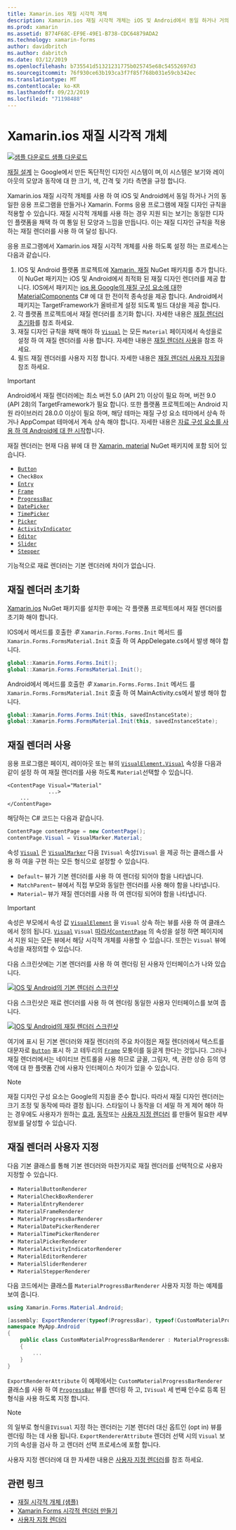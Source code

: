 ```yaml
---
title: Xamarin.ios 재질 시각적 개체
description: Xamarin.ios 재질 시각적 개체는 iOS 및 Android에서 동일 하거나 거의 동일한 Xamarin Forms 응용 프로그램을 만드는 데 사용할 수 있습니다.
ms.prod: xamarin
ms.assetid: B774F68C-EF9E-49E1-B738-CDC64879ADA2
ms.technology: xamarin-forms
author: davidbritch
ms.author: dabritch
ms.date: 03/12/2019
ms.openlocfilehash: b735541d51321231775b025745e68c54552697d3
ms.sourcegitcommit: 76f930ce63b193ca3f7f85f768b031e59cb342ec
ms.translationtype: MT
ms.contentlocale: ko-KR
ms.lasthandoff: 09/23/2019
ms.locfileid: "71198488"
---
```

# <a name="xamarinforms-material-visual"></a>Xamarin.ios 재질 시각적 개체

[![샘플 다운로드](~/media/shared/download.png) 샘플 다운로드](https://docs.microsoft.com/samples/xamarin/xamarin-forms-samples/userinterface-visualdemos)

[재질 설계](https://material.io) 는 Google에서 만든 독단적인 디자인 시스템이 며,이 시스템은 보기와 레이아웃의 모양과 동작에 대 한 크기, 색, 간격 및 기타 측면을 규정 합니다.

Xamarin.ios 재질 시각적 개체를 사용 하 여 iOS 및 Android에서 동일 하거나 거의 동일한 응용 프로그램을 만들거나 Xamarin. Forms 응용 프로그램에 재질 디자인 규칙을 적용할 수 있습니다. 재질 시각적 개체를 사용 하는 경우 지원 되는 보기는 동일한 디자인 플랫폼을 채택 하 여 통일 된 모양과 느낌을 만듭니다. 이는 재질 디자인 규칙을 적용 하는 재질 렌더러를 사용 하 여 달성 됩니다.

응용 프로그램에서 Xamarin.ios 재질 시각적 개체를 사용 하도록 설정 하는 프로세스는 다음과 같습니다.

1. IOS 및 Android 플랫폼 프로젝트에 [Xamarin. 재질](https://www.nuget.org/packages/Xamarin.Forms.Visual.Material/) NuGet 패키지를 추가 합니다. 이 NuGet 패키지는 iOS 및 Android에서 최적화 된 재질 디자인 렌더러를 제공 합니다. IOS에서 패키지는 [ios 용 Google의 재질 구성 요소에 대](https://material.io/develop/ios/)한 [MaterialComponents](https://www.nuget.org/packages/Xamarin.iOS.MaterialComponents) C# 에 대 한 전이적 종속성을 제공 합니다. Android에서 패키지는 TargetFramework가 올바르게 설정 되도록 빌드 대상을 제공 합니다.
1. 각 플랫폼 프로젝트에서 재질 렌더러를 초기화 합니다. 자세한 내용은 [재질 렌더러 초기화](#initialize-material-renderers)를 참조 하세요.
1. 재질 디자인 규칙을 채택 해야 하 [`Visual`](xref:Xamarin.Forms.VisualElement.Visual) 는 모든 `Material` 페이지에서 속성을로 설정 하 여 재질 렌더러를 사용 합니다. 자세한 내용은 [재질 렌더러 사용](#consume-material-renderers)을 참조 하세요.
1. 필드 재질 렌더러를 사용자 지정 합니다. 자세한 내용은 [재질 렌더러 사용자 지정](#customize-material-renderers)을 참조 하세요.

> [!IMPORTANT]
> Android에서 재질 렌더러에는 최소 버전 5.0 (API 21) 이상이 필요 하며, 버전 9.0 (API 28)의 TargetFramework가 필요 합니다. 또한 플랫폼 프로젝트에는 Android 지원 라이브러리 28.0.0 이상이 필요 하며, 해당 테마는 재질 구성 요소 테마에서 상속 하거나 AppCompat 테마에서 계속 상속 해야 합니다. 자세한 내용은 [자료 구성 요소를 사용 하 여 Android에 대 한 시작](https://github.com/material-components/material-components-android/blob/master/docs/getting-started.md)합니다.

재질 렌더러는 현재 다음 뷰에 대 한 [Xamarin. material](https://www.nuget.org/packages/Xamarin.Forms.Visual.Material/) NuGet 패키지에 포함 되어 있습니다.

- [`Button`](xref:Xamarin.Forms.Button)
- `CheckBox`
- [`Entry`](xref:Xamarin.Forms.Entry)
- [`Frame`](xref:Xamarin.Forms.Frame)
- [`ProgressBar`](xref:Xamarin.Forms.ProgressBar)
- [`DatePicker`](xref:Xamarin.Forms.DatePicker)
- [`TimePicker`](xref:Xamarin.Forms.TimePicker)
- [`Picker`](xref:Xamarin.Forms.Picker)
- [`ActivityIndicator`](xref:Xamarin.Forms.ActivityIndicator)
- [`Editor`](xref:Xamarin.Forms.Editor)
- [`Slider`](xref:Xamarin.Forms.Slider)
- [`Stepper`](xref:Xamarin.Forms.Stepper)

기능적으로 재료 렌더러는 기본 렌더러에 차이가 없습니다.

## <a name="initialize-material-renderers"></a>재질 렌더러 초기화

[Xamarin.ios](https://www.nuget.org/packages/Xamarin.Forms.Visual.Material/) NuGet 패키지를 설치한 후에는 각 플랫폼 프로젝트에서 재질 렌더러를 초기화 해야 합니다.

IOS에서 메서드를 호출한 *후* `Xamarin.Forms.Forms.Init` 메서드 를 `Xamarin.Forms.FormsMaterial.Init` 호출 하 여 AppDelegate.cs에서 발생 해야 합니다.

```csharp
global::Xamarin.Forms.Forms.Init();
global::Xamarin.Forms.FormsMaterial.Init();
```

Android에서 메서드를 호출한 *후* `Xamarin.Forms.Forms.Init` 메서드 를 `Xamarin.Forms.FormsMaterial.Init` 호출 하 여 MainActivity.cs에서 발생 해야 합니다.

```csharp
global::Xamarin.Forms.Forms.Init(this, savedInstanceState);
global::Xamarin.Forms.FormsMaterial.Init(this, savedInstanceState);
```

## <a name="consume-material-renderers"></a>재질 렌더러 사용

응용 프로그램은 페이지, 레이아웃 또는 뷰의 [`VisualElement.Visual`](xref:Xamarin.Forms.VisualElement.Visual) 속성을 다음과 같이 설정 하 여 재질 렌더러를 사용 하도록 `Material`선택할 수 있습니다.

```xaml
<ContentPage Visual="Material"
             ...>
    ...
</ContentPage>
```

해당하는 C# 코드는 다음과 같습니다.

```csharp
ContentPage contentPage = new ContentPage();
contentPage.Visual = VisualMarker.Material;
```

속성 [`Visual`](xref:Xamarin.Forms.VisualElement.Visual) 은 [`VisualMarker`](xref:Xamarin.Forms.VisualMarker) 다음 `IVisual` 속성`IVisual` 을 제공 하는 클래스를 사용 하 여을 구현 하는 모든 형식으로 설정할 수 있습니다.

- `Default`– 뷰가 기본 렌더러를 사용 하 여 렌더링 되어야 함을 나타냅니다.
- `MatchParent`– 뷰에서 직접 부모와 동일한 렌더러를 사용 해야 함을 나타냅니다.
- `Material`– 뷰가 재질 렌더러를 사용 하 여 렌더링 되어야 함을 나타냅니다.

> [!IMPORTANT]
> 속성은 부모에서 속성 값 [`VisualElement`](xref:Xamarin.Forms.VisualElement) 을 `Visual` 상속 하는 뷰를 사용 하 여 클래스에서 정의 됩니다. [`Visual`](xref:Xamarin.Forms.VisualElement.Visual) `Visual` [따라서`ContentPage`](xref:Xamarin.Forms.ContentPage) 의 속성을 설정 하면 페이지에서 지원 되는 모든 뷰에서 해당 시각적 개체를 사용할 수 있습니다. 또한는 `Visual` 뷰에 속성을 재정의할 수 있습니다.

다음 스크린샷에는 기본 렌더러를 사용 하 여 렌더링 된 사용자 인터페이스가 나와 있습니다.

[![IOS 및 Android의 기본 렌더러 스크린샷](material-visual-images/default-renderers.png "기본 렌더러를 사용 하는 뷰")](material-visual-images/default-renderers-large.png#lightbox)

다음 스크린샷은 재료 렌더러를 사용 하 여 렌더링 동일한 사용자 인터페이스를 보여 줍니다.

[![IOS 및 Android의 재질 렌더러 스크린샷](material-visual-images/material-renderers.png "재질 렌더러를 사용 하는 뷰")](material-visual-images/material-renderers-large.png#lightbox)

여기에 표시 된 기본 렌더러와 재질 렌더러의 주요 차이점은 재질 렌더러에서 텍스트를 대문자로 [`Button`](xref:Xamarin.Forms.Button) 표시 하 고 테두리의 [`Frame`](xref:Xamarin.Forms.Frame) 모퉁이를 둥글게 한다는 것입니다. 그러나 재질 렌더러에서는 네이티브 컨트롤을 사용 하므로 글꼴, 그림자, 색, 권한 상승 등의 영역에 대 한 플랫폼 간에 사용자 인터페이스 차이가 있을 수 있습니다.

> [!NOTE]
> 재질 디자인 구성 요소는 Google의 지침을 준수 합니다. 따라서 재질 디자인 렌더러는 크기 조정 및 동작에 따라 결정 됩니다. 스타일이 나 동작을 더 세밀 하 게 제어 해야 하는 경우에도 사용자가 원하는 [효과](~/xamarin-forms/app-fundamentals/effects/index.md), [동작](~/xamarin-forms/app-fundamentals/behaviors/index.md)또는 [사용자 지정 렌더러](~/xamarin-forms/app-fundamentals/custom-renderer/index.md) 를 만들어 필요한 세부 정보를 달성할 수 있습니다.

## <a name="customize-material-renderers"></a>재질 렌더러 사용자 지정

다음 기본 클래스를 통해 기본 렌더러와 마찬가지로 재질 렌더러를 선택적으로 사용자 지정할 수 있습니다.

- `MaterialButtonRenderer`
- `MaterialCheckBoxRenderer`
- `MaterialEntryRenderer`
- `MaterialFrameRenderer`
- `MaterialProgressBarRenderer`
- `MaterialDatePickerRenderer`
- `MaterialTimePickerRenderer`
- `MaterialPickerRenderer`
- `MaterialActivityIndicatorRenderer`
- `MaterialEditorRenderer`
- `MaterialSliderRenderer`
- `MaterialStepperRenderer`

다음 코드에서는 클래스를 `MaterialProgressBarRenderer` 사용자 지정 하는 예제를 보여 줍니다.

```csharp
using Xamarin.Forms.Material.Android;

[assembly: ExportRenderer(typeof(ProgressBar), typeof(CustomMaterialProgressBarRenderer), new[] { typeof(VisualMarker.MaterialVisual) })]
namespace MyApp.Android
{
    public class CustomMaterialProgressBarRenderer : MaterialProgressBarRenderer
    {
        ...
    }
}
```

`ExportRendererAttribute` 이 예제에서는 `CustomMaterialProgressBarRenderer` 클래스를 사용 하 여 [`ProgressBar`](xref:Xamarin.Forms.ProgressBar) 뷰를 렌더링 하 고, `IVisual` 세 번째 인수로 등록 된 형식을 사용 하도록 지정 합니다.

> [!NOTE]
> 의 일부로 형식을`IVisual` 지정 하는 렌더러는 기본 렌더러 대신 옵트인 (opt in) 뷰를 렌더링 하는 데 사용 됩니다. `ExportRendererAttribute` 렌더러 선택 시의 `Visual` 보기의 속성을 검사 하 고 렌더러 선택 프로세스에 포함 합니다.

사용자 지정 렌더러에 대 한 자세한 내용은 [사용자 지정 렌더러](~/xamarin-forms/app-fundamentals/custom-renderer/index.md)를 참조 하세요.

## <a name="related-links"></a>관련 링크

- [재질 시각적 개체 (샘플)](https://docs.microsoft.com/samples/xamarin/xamarin-forms-samples/userinterface-visualdemos)
- [Xamarin Forms 시각적 렌더러 만들기](create.md)
- [사용자 지정 렌더러](~/xamarin-forms/app-fundamentals/custom-renderer/index.md)
